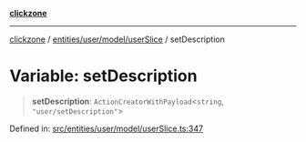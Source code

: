 [**clickzone**](../../../../../README.md)

***

[clickzone](../../../../../README.md) / [entities/user/model/userSlice](../README.md) / setDescription

# Variable: setDescription

> **setDescription**: `ActionCreatorWithPayload`\<`string`, `"user/setDescription"`\>

Defined in: [src/entities/user/model/userSlice.ts:347](https://github.com/MaximBri/ClickZone/blob/20f3f0d061a7c50a96ed5bba64acbc325a456072/client/src/entities/user/model/userSlice.ts#L347)

